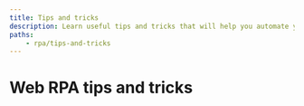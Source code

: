 ```yaml
---
title: Tips and tricks
description: Learn useful tips and tricks that will help you automate your processes more effectively.
paths:
    - rpa/tips-and-tricks
---
```


# [](./tips-and-tricks) Web RPA tips and tricks